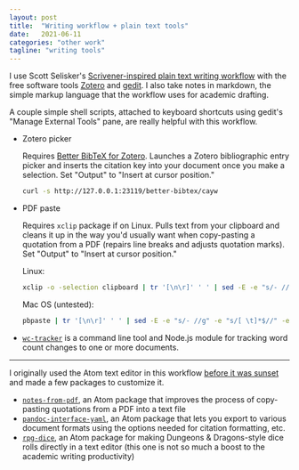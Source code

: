 ```yaml
---
layout: post
title:  "Writing workflow + plain text tools"
date:   2021-06-11
categories: "other work"
tagline: "writing tools"
---
```


I use Scott Selisker's [Scrivener-inspired plain text writing workflow](http://u.arizona.edu/~selisker/post/workflow/) with the free software tools [Zotero](https://www.zotero.org/) and [gedit](https://wiki.gnome.org/Apps/Gedit). I also take notes in markdown, the simple markup language that the workflow uses for academic drafting.

A couple simple shell scripts, attached to keyboard shortcuts using gedit's "Manage External Tools" pane, are really helpful with this workflow.

- Zotero picker 

    Requires [Better BibTeX for Zotero](https://retorque.re/zotero-better-bibtex/). Launches a Zotero bibliographic entry picker and inserts the citation key into your document once you make a selection. Set "Output" to "Insert at cursor position."
  
    ```bash
    curl -s http://127.0.0.1:23119/better-bibtex/cayw
    ```
  
- PDF paste

    Requires `xclip` package if on Linux. Pulls text from your clipboard and cleans it up in the way you'd usually want when copy-pasting a quotation from a PDF (repairs line breaks and adjusts quotation marks). Set "Output" to "Insert at cursor position."
  
    Linux: 
    ```bash
    xclip -o -selection clipboard | tr '[\n\r]' ' ' | sed -E -e "s/- //g" -e "s/[ \t]*$//" -e "s/[\"\“\”]|[\’\‘]+/\'/g"
    ```
  
    Mac OS (untested):
    ```bash
    pbpaste | tr '[\n\r]' ' ' | sed -E -e "s/- //g" -e "s/[ \t]*$//" -e "s/[\"\“\”]|[\’\‘]+/\'/g"
    ```

- [`wc-tracker`](https://www.npmjs.com/package/wc-tracker) is a command line tool and Node.js module for tracking word count changes to one or more documents.

---

I originally used the Atom text editor in this workflow [before it was sunset](/blog/2022-07-16-text-editors.html) and made a few packages to customize it.

- [`notes-from-pdf`](https://atom.io/packages/notes-from-pdf), an Atom package that improves the process of copy-pasting quotations from a PDF into a text file
- [`pandoc-interface-yaml`](https://atom.io/packages/pandoc-interface-yaml), an Atom package that lets you export to various document formats using the options needed for citation formatting, etc.
- [`rpg-dice`](https://atom.io/packages/rpg-dice), an Atom package for making Dungeons & Dragons-style dice rolls directly in a text editor (this one is not so much a boost to the academic writing productivity)
